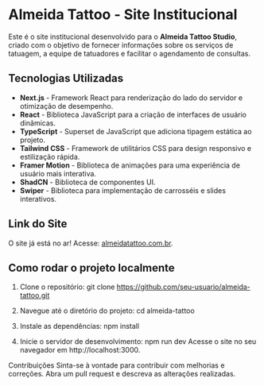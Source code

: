 # Almeida Tattoo - Site Institucional

Este é o site institucional desenvolvido para o **Almeida Tattoo Studio**, criado com o objetivo de fornecer informações sobre os serviços de tatuagem, a equipe de tatuadores e facilitar o agendamento de consultas. 

## Tecnologias Utilizadas

- **Next.js** - Framework React para renderização do lado do servidor e otimização de desempenho.
- **React** - Biblioteca JavaScript para a criação de interfaces de usuário dinâmicas.
- **TypeScript** - Superset de JavaScript que adiciona tipagem estática ao projeto.
- **Tailwind CSS** - Framework de utilitários CSS para design responsivo e estilização rápida.
- **Framer Motion** - Biblioteca de animações para uma experiência de usuário mais interativa.
- **ShadCN** - Biblioteca de componentes UI.
- **Swiper** - Biblioteca para implementação de carrosséis e slides interativos.

## Link do Site

O site já está no ar! Acesse: [almeidatattoo.com.br](#).

## Como rodar o projeto localmente

1. Clone o repositório:
   git clone https://github.com/seu-usuario/almeida-tattoo.git
   
2. Navegue até o diretório do projeto:
   cd almeida-tattoo
   
3. Instale as dependências:
   npm install

4. Inicie o servidor de desenvolvimento:
npm run dev
Acesse o site no seu navegador em http://localhost:3000.

Contribuições
Sinta-se à vontade para contribuir com melhorias e correções. Abra um pull request e descreva as alterações realizadas. 
